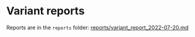 # Variant reports

Reports are in the `reports` folder: [reports/variant_report_2022-07-20.md](reports/variant_report_2022-07-20.md)
